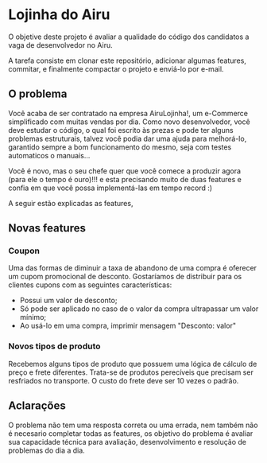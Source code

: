 # Lojinha do Airu

O objetive deste projeto é avaliar a qualidade do código dos candidatos a vaga de desenvolvedor no Airu.

A tarefa consiste em clonar este repositório, adicionar algumas features, commitar, e finalmente compactar o projeto e enviá-lo por e-mail.

## O problema

Você acaba de ser contratado na empresa AiruLojinha!, um e-Commerce simplificado com muitas vendas por dia.
Como novo desenvolvedor, você deve estudar o código, o qual foi escrito às prezas e pode ter alguns problemas estruturais, talvez você podia dar uma ajuda para melhorá-lo, garantido sempre a bom funcionamento do mesmo, seja com testes automaticos o manuais...

Você é novo, mas o seu chefe quer que você comece a produzir agora (para ele o tempo é ouro)!!! e esta precisando muito de duas features e confia em que você possa implementá-las em tempo record :)

A seguir estão explicadas as features,

## Novas features

### Coupon

Uma das formas de diminuir a taxa de abandono de uma compra é oferecer um cupom promocional de desconto. Gostaríamos de distribuir para os clientes cupons com as seguintes características:

- Possui um valor de desconto;
- Só pode ser aplicado no caso de o valor da compra ultrapassar um valor mínimo;
- Ao usá-lo em uma compra, imprimir mensagem "Desconto: valor"

### Novos tipos de produto

Recebemos alguns tipos de produto que possuem uma lógica de cálculo de preço e frete diferentes. Trata-se de produtos perecíveis que precisam ser resfriados no transporte. O custo do frete deve ser 10 vezes o padrão.

## Aclarações
O problema não tem uma resposta correta ou uma errada, nem também não é necesario completar todas as features, os objetivo do problema é avaliar sua capacidade técnica para avaliação, desenvolvimento e resolução de problemas do dia a dia.
